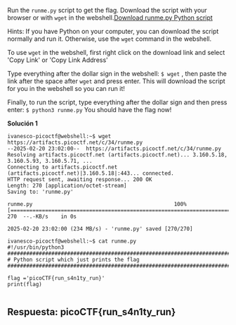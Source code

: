 
Run the `runme.py` script to get the flag. Download the script with your browser or with `wget` in the webshell.[Download runme.py Python script](https://artifacts.picoctf.net/c/34/runme.py)


Hints:
If you have Python on your computer, you can download the script normally and run it. Otherwise, use the `wget` command in the webshell.

To use `wget` in the webshell, first right click on the download link and select 'Copy Link' or 'Copy Link Address'

Type everything after the dollar sign in the webshell: `$ wget` , then paste the link after the space after `wget` and press enter. This will download the script for you in the webshell so you can run it!

Finally, to run the script, type everything after the dollar sign and then press enter: `$ python3 runme.py` You should have the flag now!


**Solución 1**

```
ivanesco-picoctf@webshell:~$ wget https://artifacts.picoctf.net/c/34/runme.py
--2025-02-20 23:02:00--  https://artifacts.picoctf.net/c/34/runme.py
Resolving artifacts.picoctf.net (artifacts.picoctf.net)... 3.160.5.18, 3.160.5.93, 3.160.5.71, ...
Connecting to artifacts.picoctf.net (artifacts.picoctf.net)|3.160.5.18|:443... connected.
HTTP request sent, awaiting response... 200 OK
Length: 270 [application/octet-stream]
Saving to: 'runme.py'

runme.py                                             100%[=====================================================================================================================>]     270  --.-KB/s    in 0s      

2025-02-20 23:02:00 (234 MB/s) - 'runme.py' saved [270/270]

ivanesco-picoctf@webshell:~$ cat runme.py 
#!/usr/bin/python3
################################################################################
# Python script which just prints the flag
################################################################################

flag ='picoCTF{run_s4n1ty_run}'
print(flag)


```


## Respuesta: **picoCTF{run_s4n1ty_run}**